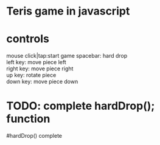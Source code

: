 # Teris game in javascript
# controls
mouse click|tap:start game
spacebar: hard drop<br>
left key: move piece left<br>
right key: move piece right<br>
up key: rotate piece<br>
down key: move piece down

# TODO: complete hardDrop(); function 
#hardDrop() complete
